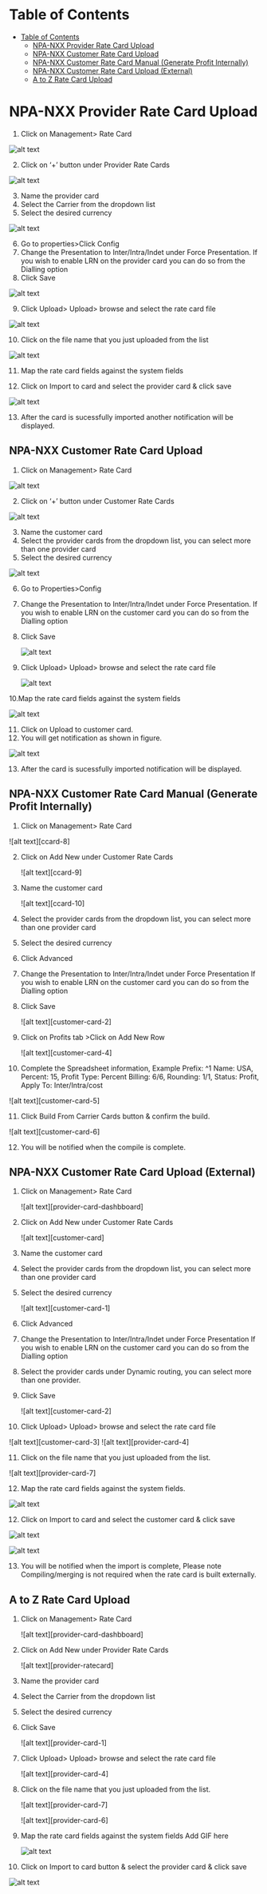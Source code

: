 # Table of Contents

* [Table of Contents](#table-of-contents)
  * [NPA-NXX Provider Rate Card Upload](#npa-nxx-provider-rate-card-upload)
  * [NPA-NXX Customer Rate Card Upload](#npa-nxx-customer-rate-card-upload)
  * [NPA-NXX Customer Rate Card Manual (Generate Profit Internally)](#npa-nxx-customer-rate-card-manual-generate-profit-internally)
  * [NPA-NXX Customer Rate Card Upload (External)](#npa-nxx-customer-rate-card-upload-external)
  * [A to Z Rate Card Upload](#a-to-z-rate-card-upload)


# NPA-NXX Provider Rate Card Upload

1. Click on Management> Rate Card

  ![alt text][pcard-1] 

2. Click on ‘+’ button under Provider Rate Cards

  ![alt text][pcard-2]

3. Name the provider card
4. Select the Carrier from the dropdown list
5. Select the desired currency

  ![alt text][pcard-3]

6. Go to properties>Click Config
7. Change the Presentation to Inter/Intra/Indet under Force Presentation. If you wish to enable LRN on the provider card you can do so      from the Dialling option
8. Click Save

  ![alt text][pcard-4]

9. Click Upload> Upload> browse and select the rate card file

  ![alt text][pcard-5]
  
10. Click on the file name that you just uploaded from the list

  ![alt text][pcard-6]

11. Map the rate card fields against the system fields

12. Click on Import to card and select the provider card & click save

 ![alt text][pcard-7]

13. After the card is sucessfully imported another notification will be displayed.

## NPA-NXX Customer Rate Card Upload

1. Click on Management> Rate Card

  ![alt text][ccard-1] 

2. Click on ‘+’ button under Customer Rate Cards

  ![alt text][ccard-2] 

3. Name the customer card
4. Select the provider cards from the dropdown list, you can select more than one provider card
5. Select the desired currency

  ![alt text][ccard-3] 

6. Go to Properties>Config
7. Change the Presentation to Inter/Intra/Indet under Force Presentation.
  If you wish to enable LRN on the customer card you can do so from the Dialling option
8. Click Save

   ![alt text][ccard-4]

9. Click Upload> Upload> browse and select the rate card file

   ![alt text][ccard-5] 
   
10.Map the rate card fields against the system fields

 ![alt text][ccard-6] 

11. Click on Upload to customer card. 
12. You will get notification as shown in figure.

 ![alt text][ccard-7] 

13. After the card is sucessfully imported notification will be displayed.

## NPA-NXX Customer Rate Card Manual (Generate Profit Internally)

1. Click on Management> Rate Card

  ![alt text][ccard-8] 

2. Click on Add New under Customer Rate Cards

   ![alt text][ccard-9] 

3. Name the customer card

   ![alt text][ccard-10] 

4. Select the provider cards from the dropdown list, you can select more than one provider card
5. Select the desired currency
6. Click Advanced
7. Change the Presentation to Inter/Intra/Indet under Force Presentation
  If you wish to enable LRN on the customer card you can do so from the Dialling option
8. Click Save

   ![alt text][customer-card-2] 

9. Click on Profits tab >Click on Add New Row

   ![alt text][customer-card-4] 

10. Complete the Spreadsheet information, Example Prefix: ^1 Name: USA, Percent: 15, Profit Type: Percent Billing: 6/6, Rounding: 1/1, Status: Profit, Apply To: Inter/Intra/cost

   ![alt text][customer-card-5] 

11. Click Build From Carrier Cards button & confirm the build.

   ![alt text][customer-card-6] 
  
12. You will be notified when the compile is complete.  

## NPA-NXX Customer Rate Card Upload (External)

1. Click on Management> Rate Card

   ![alt text][provider-card-dashbboard] 

2. Click on Add New under Customer Rate Cards

   ![alt text][customer-card] 

3. Name the customer card
4. Select the provider cards from the dropdown list, you can select more than one provider card
5. Select the desired currency

   ![alt text][customer-card-1] 

6. Click Advanced
7. Change the Presentation to Inter/Intra/Indet under Force Presentation
  If you wish to enable LRN on the customer card you can do so from the Dialling option

8. Select the provider cards under Dynamic routing, you can select more than one provider. 
  
9. Click Save

   ![alt text][customer-card-2]

10. Click Upload> Upload> browse and select the rate card file

   ![alt text][customer-card-3]
   ![alt text][provider-card-4]
  
11. Click on the file name that you just uploaded from the list.

   ![alt text][provider-card-7]

12. Map the rate card fields against the system fields.

  ![alt text][map-giff]

12. Click on Import to card and select the customer card & click save

   ![alt text][map11]

   ![alt text][map12]
  
13. You will be notified when the import is complete, Please note Compiling/merging is not required when the rate card is built externally. 

## A to Z Rate Card Upload

1. Click on Management> Rate Card

    ![alt text][provider-card-dashbboard] 

2. Click on Add New under Provider Rate Cards

   ![alt text][provider-ratecard] 
  
3. Name the provider card
4. Select the Carrier from the dropdown list
5. Select the desired currency
6. Click Save
 
    ![alt text][provider-card-1] 

7. Click Upload> Upload> browse and select the rate card file

   ![alt text][provider-card-4]

8. Click on the file name that you just uploaded from the list.

   ![alt text][provider-card-7]
  
   ![alt text][provider-card-6]
  
9. Map the rate card fields against the system fields Add GIF here

   ![alt text][map-giff]

10. Click on Import to card button & select the provider card & click save

   ![alt text][map8]  


[pcard-1]: https://raw.githubusercontent.com/digipigeon/connexcs-user-docs/master/new-images/132.png "pcard-1"
[pcard-2]: https://raw.githubusercontent.com/digipigeon/connexcs-user-docs/master/new-images/133.png "pcard-2"
[pcard-3]: https://raw.githubusercontent.com/digipigeon/connexcs-user-docs/master/new-images/134.png "pcard-3"

[pcard-4]: https://raw.githubusercontent.com/digipigeon/connexcs-user-docs/master/new-images/135.png "pcard-4"
[pcard-5]: https://raw.githubusercontent.com/digipigeon/connexcs-user-docs/master/new-images/136.png "pcard-5"
[pcard-6]: https://raw.githubusercontent.com/digipigeon/connexcs-user-docs/master/new-images/137.png "pcard-6"
[pcard-7]: https://raw.githubusercontent.com/digipigeon/connexcs-user-docs/master/new-images/138.png "pcard-7"

[ccard-1]: https://raw.githubusercontent.com/digipigeon/connexcs-user-docs/master/new-images/139.png "ccard-1"
[ccard-2]: https://raw.githubusercontent.com/digipigeon/connexcs-user-docs/master/new-images/140.png "ccard-2"
[ccard-3]: https://raw.githubusercontent.com/digipigeon/connexcs-user-docs/master/new-images/141.png "ccard-3"
[ccard-4]: https://raw.githubusercontent.com/digipigeon/connexcs-user-docs/master/new-images/142.png "ccard-4"
[ccard-5]: https://raw.githubusercontent.com/digipigeon/connexcs-user-docs/master/new-images/143.png "ccard-5"
[ccard-6]: https://raw.githubusercontent.com/digipigeon/connexcs-user-docs/master/new-images/144.png "ccard-6"
[ccard-7]: https://raw.githubusercontent.com/digipigeon/connexcs-user-docs/master/new-images/145.png "ccard-7"


[map8]: https://raw.githubusercontent.com/digipigeon/connexcs-user-docs/master/new-img/map8.png "map8"
[map9]: https://raw.githubusercontent.com/digipigeon/connexcs-user-docs/master/new-img/map9.png "map9"
[map10]: https://raw.githubusercontent.com/digipigeon/connexcs-user-docs/master/new-img/map10.png "map10"
[map11]: https://raw.githubusercontent.com/digipigeon/connexcs-user-docs/master/new-img/map11.png "map11"
[map12]: https://raw.githubusercontent.com/digipigeon/connexcs-user-docs/master/new-img/map12.png "map12"



[map-giff]: https://raw.githubusercontent.com/digipigeon/connexcs-user-docs/master/new-img/map-giff.gif "map-giff"
